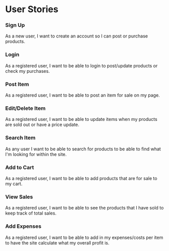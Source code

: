 # User Stories #
### Sign Up ###
As a new user, I want to create an account so I can post or purchase products.
### Login ###
As a registered user, I want to be able to login to post/update products or check my purchases.
### Post Item ###
As a registered user, I want to be able to post an item for sale on my page.
### Edit/Delete Item ###
As a registered user, I want to be able to update items when my products are sold out or have a price update.
### Search Item ###
As any user I want to be able to search for products to be able to find what I'm looking for within the site.
### Add to Cart ###
As a registered user, I want to be able to add products that are for sale to my cart.
### View Sales ###
As a registered user, I want to be able to see the products that I have sold to keep track of total sales.
### Add Expenses ###
As a registered user, I want to be able to add in my expenses/costs per item to have the site calculate what my overall profit is.
